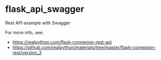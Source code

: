 # flask_api_swagger
Rest API example with Swagger



For more info, see:  
+ https://realpython.com/flask-connexion-rest-api
+ https://github.com/realpython/materials/tree/master/flask-connexion-rest/version_3

